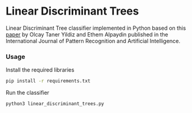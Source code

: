 # Linear Discriminant Trees
Linear Discriminant Tree classifier implemented in Python based on this
[paper](https://www.researchgate.net/publication/221345834_Linear_Discriminant_Trees) by 
Olcay Taner Yildiz and Ethem Alpaydin published in the International Journal of Pattern Recognition and 
Artificial Intelligence.

### Usage
Install the required libraries
```bash
pip install -r requirements.txt
```
Run the classifier
```bash
python3 linear_discriminant_trees.py
```
